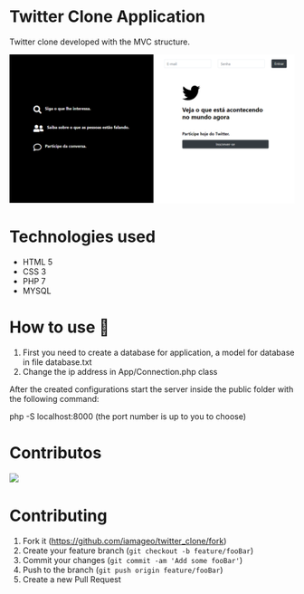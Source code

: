 # Twitter Clone Application 

Twitter clone developed with the MVC structure. 

![Twitter clone](https://github.com/iamageo/twitter_clone/blob/master/twitter.PNG)

# Technologies used

- HTML 5
- CSS 3
- PHP 7
- MYSQL

# How to use 🚀

1. First you need to create a database for application, a model for database in file database.txt
2. Change the ip address in App/Connection.php class

After the created configurations start the server inside the public folder with the following command:

php -S localhost:8000 (the port number is up to you to choose)

# Contributos 

<a href = "https://github.com/iamageo/twitter_clone/contributors">
  <img src = "https://contrib.rocks/image?repo=iamageo/twitter_clone"/>
</a>

# Contributing

1. Fork it (<https://github.com/iamageo/twitter_clone/fork>)
2. Create your feature branch (`git checkout -b feature/fooBar`)
3. Commit your changes (`git commit -am 'Add some fooBar'`)
4. Push to the branch (`git push origin feature/fooBar`)
5. Create a new Pull Request





